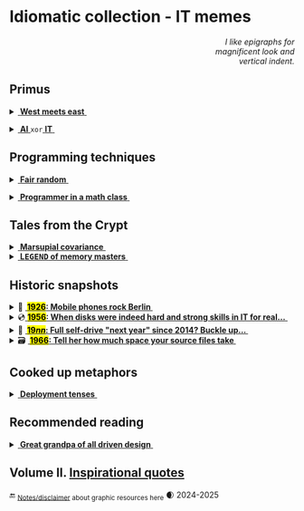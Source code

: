 # Idiomatic collection - IT memes

<div dir="rtl"><i>I like epigraphs for<br/>magnificent look and<br>.vertical indent</i></div>

## Primus

<details><summary><ins>&nbsp;<b>West meets east</b>&nbsp;</ins></summary>
&nbsp;
  
![Mobilis in Mobili](https://img.shields.io/badge/Mobilis-in_Mobili-blue)

[![... then IT must be a waterfall.](../../../_rsc/_img/memes/ITLearnWaterfall_horiz.png)](../../../software/)

The grains of truth in this wisdom:

* No other knowledge erodes so quickly as the IT tech stack - languages/scripts, markup, frameworks, and their IDEs, UX styles emerge, submerge, and mutate with the year's pace.<sup>:violin:</sup>
* In the orthogonal  (to time) dimension a developer can't stick to a favorite syntax and must be fluent in a wide techno spectrum.

&nbsp;&nbsp;&nbsp;&nbsp;&nbsp;&nbsp;<sup>:violin:</sup> <sub>Javascript/HTML, which one learned in 2000, remains only as kernel syntax. It went through numerous libs, polyfills, jQuery, and other cool tools and at the moment transformed into single-page frameworks, which rule the web dev.</sub>

**Escape?**

> Don't swim against the current. Stay in the river, become the river; and the river is already going to the sea. This is the great teaching.\
— _Rajneesh, aka Osho_ (1931-1990)

Translated east-to-west this means: find a sinecure in a big company.

\___________</details>

<details><summary><ins>&nbsp;<b>AI</b>&nbsp;</ins><code>xor</code><ins>&nbsp;<b>IT</b>&nbsp;</ins></summary>
<a name="AIxorIT"></a>&nbsp;

![Cheat GPT](https://img.shields.io/badge/Bridge-in_time-blue) ![Cheat GPT](https://img.shields.io/badge/Cheat-GPT-yellow) ![Stochastic Sam](https://img.shields.io/badge/Stochastic-🦜-white) 

[![AI: 1500s vs 2020s](../../../_rsc/_img/memes/AI_medieval_now-spot_the_diff.jpg)](../essays/README+/AI-2020s.md)\
<sub>(Answer: Homunculus shows the middle finger on the left hand.)</sub>

<mark><b>P.S.</b></mark> Honestly, I concocted this collage before coming on "Alchemy and AI", 1965, by [Hubert Dreyfus](../quotes/README+/contributors/README.md#Hubert-Dreyfus). 

\___________</details>

## Programming techniques

<details><summary><ins>&nbsp;<b>Fair random</b>&nbsp;</ins></summary>
&nbsp;
  
![Genius](https://img.shields.io/badge/💡-Genius-blue)

<picture><img alt="Guaranteed random by fair dice roll" src="../../../_rsc/_img/memes/IT-meme.random-number.png" /></picture><br/><br/>

And ... the twist! It was a real random number, while algorithms generate only pseudo-random ones.

As the extraordinary [John von&nbsp;Neumann](../quotes/README+/contributors/README.md#John-von-Neumann) stressed:

> Anyone who considers arithmetical methods of producing random digits is, of course, in a state of sin.

\___________</details>

<details><summary><ins>&nbsp;<b>Programmer in a math class</b>&nbsp;</ins></summary>
&nbsp;

![IT meets math](https://img.shields.io/badge/CTRL+F-X-blue) ![IT meets math](https://img.shields.io/badge/IT_meets-math-yellow)

<picture><img alt="Here is X. Calm down Pythagoras" src="../../../_rsc/_img/memes/PythagoreanTheorem_findX.jpg" /></picture><br/><br/>

This is justified because of the changed requirements as discussed a bit in [quotes](../quotes/README+/aside/sour_quotes.md#math).

\___________</details>

## Tales from the Crypt

<details><summary><ins>&nbsp;<b>Marsupial covariance</b>&nbsp;</ins></summary>
&nbsp;

![DRY principle](https://img.shields.io/badge/clean_code-Oz-cyan)  ![clean code](https://img.shields.io/badge/DRY-🇦🇺-yellow) ![fact check](https://img.shields.io/badge/Fact❓-Check❗-green)  

<table>
  <tr valign="center"><td align="center">
      <h3>🦘&thinsp;<a href="https://www.snopes.com/fact-check/shoot-me-kangaroo-down-sport/">&nbsp;Object-oriented kangaroos 🇦🇺&nbsp;</b></a></h3>
      <p><a href="../../../_rsc/_backup/ref/Marsupial/">downloaded safe-copy</a> <br />if the URL above doesn't work</samp></p>
    </td>
    <td>
       <a href="../../../_rsc/_img/photo/misc/2024.AU-KangarooClearsFence(Nathan Xuebsy).jpg">
        <img src="../../../_rsc/_img/photo/misc/2024.AU-KangarooClearsFence(Nathan Xuebsy)_thumb250px.jpg" 
          alt="&nbsp; a flying kangaroo" title="&nbsp; A kangaroo clears a fence in Beveridge,&#013;&#010;&nbsp;37 km north of Melbourne's CBD&#013;&#010;&nbsp;(snapshot by Nathan Xuebsy, 2024)"></a>
    </td>
  </tr>
</table>
</details>

<details><summary><ins>&nbsp;<b>L<samp>EGEND</samp> of memory masters</b>&nbsp;</ins></summary>
&nbsp;

<table><tr valign="top"><td width="50%"><picture><img src="../../../_rsc/_img/snap/1978.BornInvincible.jpg" alt="&nbsp;Kung Fu masters from Born Invincible, 1978" /></picture><br />
<picture><img alt="&nbsp;Early memory chips" src="../../../_rsc/_img/af/Intel-C1103_ink.jpg" /></pictire></td><td>
  <p>I heard it from a <code>C++</code>-gifted colleague when we exchanged <samp>DOOM</samp> experience (already lores too). He noted that true multi-warrior computer games belong to the past - times of very primitive monochrome text monitors (if not arrays of light bulbs).</p>
  <p>I remastered and enhanced the tale.</p>
  <p>The lore goes that computer scientists (every programmer was one) used relatively idle nighttime<sup>🌛</sup> 
    to gather in their computer centers and combat resources with all impossible (there were no possible) and unthinkable hacks in <i>machine languages</i> (no dirty cheats or vulgar social engineering).</p>
  <p>The winner (usually senior in age and title) occupied the whole memory of the opponent's machine (or of the timeslot?).</p>
  <sup>🌛</sup> <sub>Relatively, since computer time was so deficient, a couple of hours in night shifts on BIG machines was a big luck for junior fellows (daytime was out of reach for them at all).</sub>
</td></tr></table>

<div align="right"><sub>Image credits: screengrab from imdb.com. Fei Lung and Carter Wong in <i>Born Invincible</i>, 1978; Wiki image of Intel 1103 memory</sub></div>

\___________</details>

## Historic snapshots

<details><summary>📱 <b><ins>&nbsp;<mark>1926</mark>: Mobile phones rock Berlin&nbsp;</ins></b></summary>
&nbsp;

<picture><img alt="&nbsp;&nbsp;Berlin, drahtlose Telephonie" src="../../../_rsc/_img/snap/media/1926.Simplicissimus-KarlArnold_drahtloseTelefonie.jpg" 
 title="&nbsp;Colored to highlight the devices (original: black&white)" /></picture>
<div dir="rtl">,<b><i>Berlin Drahtlose Telephonie</i></b> <kbd><b>DE</b>&thinsp;->&thinsp;<b>EN</b></kbd> Berlin wireless telephony<br />
<b><i>Bier Ausable zur Zeit Cafe Friedrich-Behrenstraße .&thinsp;.&thinsp;. gut &mdash; bon &mdash; gemacht &mdash; comme sofort</i></b><br />
<i>a fellow shares the location of cafe</i>] .&thinsp;.&thinsp;. good, <i>bon</i>, agreed, &mdash; be there in a moment] <kbd><b>DE</b>&thinsp;->&thinsp;<b>EN</b></kbd>
</div><br />

The caricature may look sloppy, but it's a rare match of the futurtic vision of its author Karl Arnold: [Simplicissimus](http://www.simplicissimus.info/uploads/tx_lombkswjournaldb/pdf/1/31/31_38.pdf#page=2), 1926 (the Roaring Twenties).

</details>

<details><summary>💿<ins>&nbsp;<b><mark>1956</mark>: When disks were indeed hard and strong skills in IT for real...</b>&nbsp;</ins></summary>
&nbsp;

<picture><img alt="&nbsp;&nbsp;The year 1956: loading an IBM disk to rent" src="../../../_rsc/_img/photo/hist/IBM350_1956.jpg" /></picture><br/><br/>

</details>

<details><summary>🚗 <b><ins>&nbsp;<mark>19<i>nn</i></mark>: Full self-drive "next year" since 2014? Buckle up...&nbsp;</ins></b></summary>
&nbsp;

<picture><img alt="&nbsp;&nbsp;LIFE Magazine in 1957 predicts both e-cars and FSD" src="../../../_rsc/_img/snap/media/1957.02.25_LIFE_Page8_FSD.jpg" /></picture><br/>

> ELECTRICITY MAY BE THE DRIVER. One day your car may speed along an electric highway, its speed and steering automatically controlled by electronic devices embedded in the road.\
_LIFE Magazine, 25 Feb 1957, Page&nbsp;8 (Available on Google Books)_

</details>

<details><summary>🗃️ <b><ins>&nbsp;<mark>1966</mark>: Tell her how much space your source files take&nbsp;</ins></b></summary>
&nbsp;

<picture><img alt="&nbsp;Pile of punchards in 1966" src="../../../_rsc/_img/photo/hist/1966.punch_cards-stack.jpg" /></picture><br/>

A stack of punch cards for a casual program. I'm proud to have a [little experience](../essays/README+/punchcard.md) of dealing with them

</details>

## Cooked up metaphors

<details><summary><ins>&nbsp;<b>Deployment tenses</b>&nbsp;</ins></summary>

🚧🐝🚧 ... WORK in PROGRESS ... 🚧🐝🚧

<table>
  <tr>
    <td>PAST was PERFECT</td>
  </tr>
  <tr>
     <td><picture><img src="../../../_rsc/_img/af/convent.jpg" alt="&nbsp;&nbsp;&nbsp;Monks, Medieval convent" 
        alt="&nbsp;&nbsp;&nbsp;Image of convent" title="It worked on my ..." width="200" /></picture></td>
    <td><picture><img src="../../../_rsc/_img/photo/hist/1966.punch_cards-stack.jpg" alt="&nbsp;&nbsp;punchcard stack" title="Pucnhcards ..." width="200" /></picture></td>
    <td><picture><img alt="&nbsp;&nbsp;&nbsp;Personal Computer" width="200" /></picture></td>
    <td><picture><img alt="&nbsp;&nbsp;&nbsp;Image of cloud" width="200" /></picture></td>
    <td><picture><img src="../../../_rsc/_img/symbols/phys/MIT-qubit_500px.jpg"
        alt="&nbsp;&nbsp;&nbsp;Imagine a qubit" width="200" title=" Image credit: MIT, Awschalom Group, D. Laorenza"  /></picture></td>
  </tr>
  <tr>
    <td>It worked in my convent</td>
    <td>It worked on my floor</td>
    <td><b>It worked on my PC</b></td>
    <td>It's working in my cloud</td>
    <td>It will work on my qubits</td>
  </tr>

VOAYGER

 1 / 0 COMMAND !

</table>

\___________</details>

## Recommended reading 

<details><summary><ins>&nbsp;<b>Great grandpa of all driven design</b>&nbsp;</ins></summary>
&nbsp;

🚧 COMING...NEXT

\___________</details>

## **Volume&nbsp;II.** [**Inspirational quotes**](../quotes/README+/inspirational.md) 

🔚 <sub>[Notes/disclaimer](../../../_rsc) about graphic resources here</sub> 🌒 2024-2025
